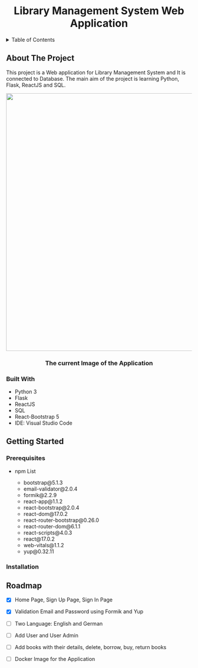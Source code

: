<p align="center">
  <h1 align="center">Library Management System Web Application</h1>
</p>


<details>
  <summary>Table of Contents</summary>
 
  1. [About The Project](#about_the_project)
     * [Built With](#built_with)
  2. [Getting Started](#getting_started)
     * [Prerequisites](#prerequisites_)
     * [Installation](#installation_)
  3. [Roadmap](#roadmap_)
</details>

## <a name="about_the_project"></a>About The Project
This project is a Web application for Library Management System and It is connected to Database. The main aim of the project is learning Python, Flask, ReactJS and SQL.

<p align="center">
  <img width="700" <img src="current app/app30.12.gif"/>
  <h3 align="center">The current Image of the Application</h3>
</p>


### <a name="built_with"></a>Built With
* Python 3
* Flask
* ReactJS
* SQL
* React-Bootstrap 5
* IDE: Visual Studio Code

## <a name="getting_started"></a>Getting Started

### <a name="prerequisites_"></a>Prerequisites

<ul>
  <li>npm List</li>
  <ul>
    <li>bootstrap@5.1.3</li>
    <li>email-validator@2.0.4</li>
    <li>formik@2.2.9</li>
    <li>react-app@1.1.2</li>
    <li>react-bootstrap@2.0.4</li>
    <li>react-dom@17.0.2</li>
    <li>react-router-bootstrap@0.26.0</li>
    <li>react-router-dom@6.1.1</li>
    <li>react-scripts@4.0.3</li>
    <li>react@17.0.2</li>
    <li>web-vitals@1.1.2</li>
    <li>yup@0.32.11</li>
  </ul>
</ul>

### <a name="installation_"></a>Installation

## <a name="roadmap_"></a>Roadmap
- [x] Home Page, Sign Up Page, Sign In Page
- [x] Validation Email and Password using Formik and Yup
- [ ] Two Language: English and German
- [ ] Add User and User Admin
- [ ] Add books with their details, delete, borrow, buy, return books
- [ ] Docker Image for the Application


